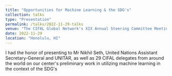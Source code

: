 ```yaml
---
title: "Opportunities for Machine Learning & the SDG's"
collection: talks
type: "Presentation"
permalink: /talks/2022-11-29-talks
venue: "The CIFAL Global Network's XIX Annual Steering Committee Meeting"
date: 2022-11-29
location: "Honolulu, HI"
---
```


I had the honor of presenting to Mr Nikhil Seth, United Nations Assistant Secretary-General and UNITAR, as well as 29 CIFAL delegates from around the world on our center's preliminary work in utilizing machine learning in the context of the SDG's

